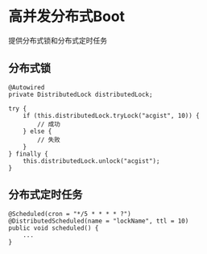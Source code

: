 # 高并发分布式Boot

提供分布式锁和分布式定时任务

## 分布式锁

```
@Autowired
private DistributedLock distributedLock;

try {
	if (this.distributedLock.tryLock("acgist", 10)) {
		// 成功
	} else {
		// 失败
	}
} finally {
	this.distributedLock.unlock("acgist");
}
```

## 分布式定时任务

```
@Scheduled(cron = "*/5 * * * * ?")
@DistributedScheduled(name = "lockName", ttl = 10)
public void scheduled() {
	...
}
```
